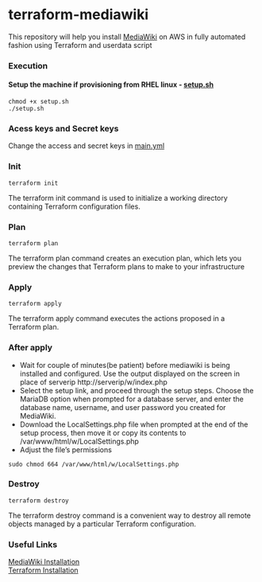 # terraform-mediawiki

This repository will help you install [MediaWiki](https://www.mediawiki.org/wiki/Manual:Running_MediaWiki_on_Red_Hat_Linux) on AWS in fully automated fashion using Terraform and userdata script

### Execution

#### Setup the machine if provisioning from RHEL linux - [setup.sh](https://github.com/nbandi7/terraform-mediawiki/blob/master/setup.sh)

```
chmod +x setup.sh
./setup.sh
```
### Acess keys and Secret keys

Change the access and secret keys in [main.yml](https://github.com/nbandi7/terraform-mediawiki/blob/master/main.tf)

### Init

```
terraform init
```
The terraform init command is used to initialize a working directory containing Terraform configuration files.

### Plan

```
terraform plan
```

The terraform plan command creates an execution plan, which lets you preview the changes that Terraform plans to make to your infrastructure

### Apply

```
terraform apply
```

The terraform apply command executes the actions proposed in a Terraform plan.

### After apply

* Wait for couple of minutes(be patient) before mediawiki is being installed and configured. Use the output displayed on the screen in place of serverip http://serverip/w/index.php
* Select the setup link, and proceed through the setup steps. Choose the MariaDB option when prompted for a database server, and enter the database name, username, and user password you created for MediaWiki.
* Download the LocalSettings.php file when prompted at the end of the setup process, then move it or copy its contents to /var/www/html/w/LocalSettings.php
* Adjust the file’s permissions

```
sudo chmod 664 /var/www/html/w/LocalSettings.php
```
  

### Destroy

```
terraform destroy
```

The terraform destroy command is a convenient way to destroy all remote objects managed by a particular Terraform configuration.

### Useful Links

[MediaWiki Installation](https://www.mediawiki.org/wiki/Manual:Running_MediaWiki_on_Red_Hat_Linux) <br />
[Terraform Installation](https://learn.hashicorp.com/tutorials/terraform/install-cli)
